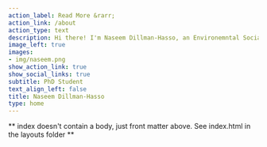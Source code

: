 ```yaml
---
action_label: Read More &rarr;
action_link: /about
action_type: text
description: Hi there! I'm Naseem Dillman-Hasso, an Environemntal Social Sciences PhD student at [(the) Ohio State University](https://senr.osu.edu/graduate/environmental-social-sciences). I'm currently advised by [Dr. Robyn Wilson](https://senr.osu.edu/our-people/robyn-s-wilson) and [Dr. Nicole Sintov](https://senr.osu.edu/our-people/nicole-sintov). I'm particularing interested in collective action and sustainable hebavior adoption around climate change. My interests outside of climate change research include open science/scholarship, stenography, and cycling.
image_left: true
images:
- img/naseem.png
show_action_link: true
show_social_links: true
subtitle: PhD Student
text_align_left: false
title: Naseem Dillman-Hasso
type: home
---
```


** index doesn't contain a body, just front matter above.
See index.html in the layouts folder **
